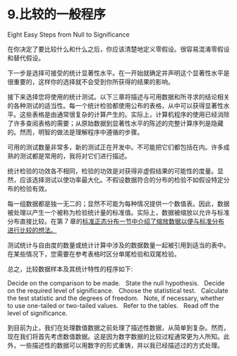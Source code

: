 # 9.比较的一般程序

Eight Easy Steps from Null to Significance

在你决定了要比较什么和什么之后，你应该清楚地定义零假设。很容易混淆零假设和替代假设。

下一步是选择可接受的统计显著性水平。在一开始就确定并声明这个显著性水平是很重要的，这样你的选择就不会受到你所获得的结果的影响。

接下来选择您将使用的统计测试。以下三章将描述与可用数据和所寻求的结论相关的各种测试的适当性。每一个统计检验都使用公布的表格，从中可以获得显著性水平。这些表格是由通常很复杂的计算产生的。实际上，计算机程序的使用已经消除了许多查阅表格的需要；从原始数据到显著性水平的陈述的完整计算序列是隐藏的。然而，明智的做法是理解程序中遵循的步骤。

可用的测试数量非常多，新的测试正在开发中。不可能把它们都包括在内。许多成熟的测试都是常用的，我将对它们进行描述。

统计检验的功效各不相同，检验的功效是对获得非虚假结果的可能性的度量。显然，应该选择测试以使功率最大化。不假设数据符合的分布的检验不如假设特定分布的检验有效。

每一组数据都是独一无二的；显然不可能为每种情况提供一个数值表。因此，数据被处理以产生一个被称为检验统计量的标准值。实际上，数据被缩放以允许与标准分布直接比较。在第 7 章的[标准正态分布一节中介绍了缩放数据以便与标准分布进行比较的想法。](07.html)

测试统计与自由度的数量或统计计算中涉及的数据数量一起被引用到适当的表中。在某些情况下，您需要在参考表格时区分单尾检验和双尾检验。

总之，比较数据样本及其统计特性的程序如下:

Decide on the comparison to be made.   State the null hypothesis.   Decide on the required level of significance.   Choose the statistical test.   Calculate the test statistic and the degrees of freedom.   Note, if necessary, whether to use one-tailed or two-tailed values.   Refer to the tables.   Read off the level of significance.  

到目前为止，我们在处理数值数据之前处理了描述性数据，从简单到复杂。然而，现在我们将首先考虑数值数据。这是因为数字数据的比较过程通常更为人所知。此外，一些描述性的数据可以用数字的形式重铸，并以我已经描述过的方式处理。